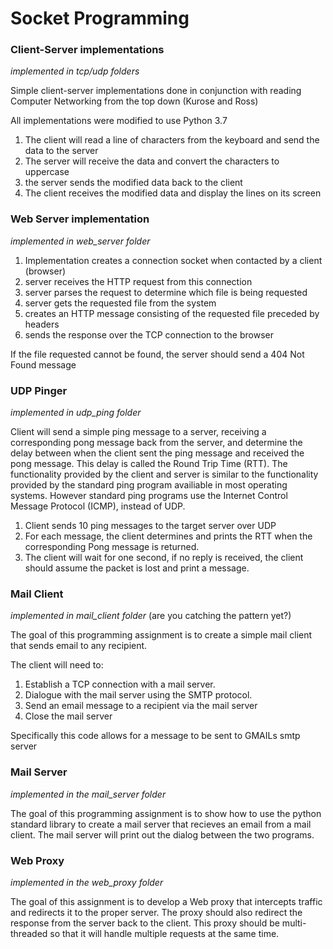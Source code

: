 # Socket Programming

### Client-Server implementations

*implemented in tcp/udp folders*

Simple client-server implementations done in conjunction with reading Computer Networking from the top down (Kurose and Ross)

All implementations were modified to use Python 3.7

1. The client will read a line of characters from the keyboard and send the data to the server
2. The server will receive the data and convert the characters to uppercase
3. the server sends the modified data back to the client
4. The client receives the modified data and display the lines on its screen


### Web Server implementation

*implemented in web_server folder*

1. Implementation creates a connection socket when contacted by a client (browser)
2. server receives the HTTP request from this connection
3. server parses the request to determine which file is being requested
4. server gets the requested file from the system
5. creates an HTTP message consisting of the requested file preceded by headers
6. sends the response over the TCP connection to the browser

If the file requested cannot be found, the server should send a 404 Not Found message

### UDP Pinger

*implemented in udp_ping folder*

Client will send a simple ping message to a server, receiving a corresponding pong message back from the server, and determine the delay between when the client sent the ping message and received the pong message. This delay is called the Round Trip Time (RTT). The functionality provided by the client and server is similar to the functionality provided by the standard ping program availiable in most operating systems. However standard ping programs use the Internet Control Message Protocol (ICMP), instead of UDP.

1. Client sends 10 ping messages to the target server over UDP
2. For each message, the client determines and prints the RTT when the corresponding Pong message is returned. 
3. The client will wait for one second, if no reply is received, the client should assume the packet is lost and print a message.

### Mail Client

*implemented in mail_client folder* (are you catching the pattern yet?)

The goal of this programming assignment is to create a simple mail client that sends email to any recipient.

The client will need to:

1. Establish a TCP connection with a mail server.
2. Dialogue with the mail server using the SMTP protocol.
3. Send an email message to a recipient via the mail server
4. Close the mail server

Specifically this code allows for a message to be sent to GMAILs smtp server

### Mail Server

*implemented in the mail_server folder*

The goal of this programming assignment is to show how to use the python standard library to create a mail server that recieves an email from a mail client. The mail server will print out the dialog between the two programs.

### Web Proxy

*implemented in the web_proxy folder*

The goal of this assignment is to develop a Web proxy that intercepts traffic and redirects it to the proper 
server. The proxy should also redirect the response from the server back to the client. This proxy should be 
multi-threaded so that it will handle multiple requests at the same time. 
